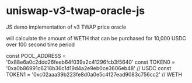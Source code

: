# uniswap-v3-twap-oracle-js
JS demo implementation of v3 TWAP price oracle

will calculate the amount of WETH that can be purchased for 10,000 USDC over 100 second time period

const POOL_ADDRESS = '0x88e6a0c2ddd26feeb64f039a2c41296fcb3f5640'
const TOKEN0 = '0xa0b86991c6218b36c1d19d4a2e9eb0ce3606eb48' // USDC
const TOKEN1 = '0xc02aaa39b223fe8d0a0e5c4f27ead9083c756cc2' // WETH

